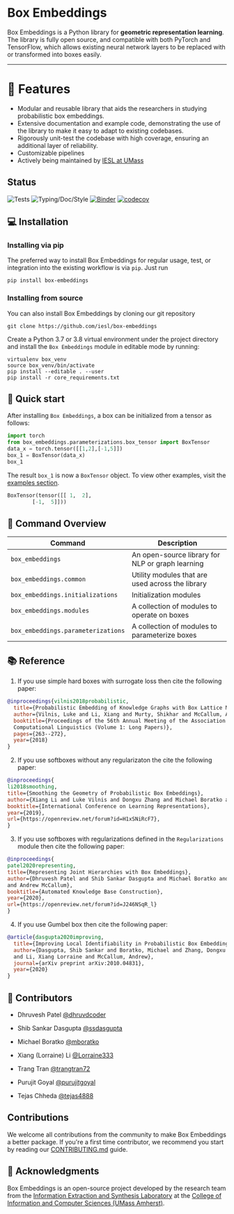 # Box Embeddings

Box Embeddings is a Python library for **geometric representation learning**. The library is fully open source,
and compatible with both PyTorch and TensorFlow, which allows existing neural network layers to be replaced
with or transformed into boxes easily.

<hr/>

# 🌟 Features
- Modular and reusable library that aids the researchers in studying probabilistic box embeddings.
- Extensive documentation and example code, demonstrating the use of the library to make it easy to
  adapt to existing codebases.
- Rigorously unit-test the codebase with high coverage, ensuring an additional layer of reliability.
- Customizable pipelines
- Actively being maintained by [IESL at UMass](http://www.iesl.cs.umass.edu/)

## Status

![Tests](https://github.com/iesl/box-embeddings/workflows/Tests/badge.svg)
![Typing/Doc/Style](https://github.com/iesl/box-embeddings/workflows/Typing/Doc/Style/badge.svg)
[![Binder](https://mybinder.org/badge_logo.svg)](https://mybinder.org/v2/gh/iesl/box-embeddings/dev/main)
[![codecov](https://codecov.io/gh/iesl/box-embeddings/branch/main/graph/badge.svg?token=XPNQI0QXFZ)](https://codecov.io/gh/iesl/box-embeddings)


## 💻 Installation

### Installing via pip

The preferred way to install Box Embeddings for regular usage, test, or integration into the existing workflow
is via `pip`. Just run

`pip install box-embeddings`

### Installing from source

You can also install Box Embeddings by cloning our git repository

```
git clone https://github.com/iesl/box-embeddings
```

Create a Python 3.7 or 3.8 virtual environment under the project directory and install the `Box Embeddings`
module in editable mode by running:

```shell
virtualenv box_venv
source box_venv/bin/activate
pip install --editable . --user
pip install -r core_requirements.txt
```
## 👟 Quick start
After installing `Box Embeddings`, a box can be initialized from a tensor as follows:

```python
import torch
from box_embeddings.parameterizations.box_tensor import BoxTensor
data_x = torch.tensor([[1,2],[-1,5]])
box_1 = BoxTensor(data_x)
box_1
```

The result `box_1` is now a `BoxTensor` object. To view other examples, visit the
[examples section](https://github.com/iesl/box-embeddings/tree/main/usage_doc).

```python
BoxTensor(tensor([[ 1,  2],
        [-1,  5]]))
```


## 📖 Command Overview
| Command | Description |
| --- | --- |
| `box_embeddings` | An open-source library for NLP or graph learning |
| `box_embeddings.common` | Utility modules that are used across the library |
| `box_embeddings.initializations` | Initialization modules |
| `box_embeddings.modules` | A collection of modules to operate on boxes|
| `box_embeddings.parameterizations` | A collection of modules to parameterize boxes|


## 📚 Reference

1. If you use simple hard boxes with surrogate loss then cite the following paper:

```bibtex
@inproceedings{vilnis2018probabilistic,
  title={Probabilistic Embedding of Knowledge Graphs with Box Lattice Measures},
  author={Vilnis, Luke and Li, Xiang and Murty, Shikhar and McCallum, Andrew},
  booktitle={Proceedings of the 56th Annual Meeting of the Association for
  Computational Linguistics (Volume 1: Long Papers)},
  pages={263--272},
  year={2018}
}
```

2. If you use softboxes without any regularizaton the cite the following paper:

```bibtex
@inproceedings{
li2018smoothing,
title={Smoothing the Geometry of Probabilistic Box Embeddings},
author={Xiang Li and Luke Vilnis and Dongxu Zhang and Michael Boratko and Andrew McCallum},
booktitle={International Conference on Learning Representations},
year={2019},
url={https://openreview.net/forum?id=H1xSNiRcF7},
}
```

3. If you use softboxes with regularizations defined in the `Regularizations` module then cite the following paper:

```bibtex
@inproceedings{
patel2020representing,
title={Representing Joint Hierarchies with Box Embeddings},
author={Dhruvesh Patel and Shib Sankar Dasgupta and Michael Boratko and Xiang Li and Luke Vilnis
and Andrew McCallum},
booktitle={Automated Knowledge Base Construction},
year={2020},
url={https://openreview.net/forum?id=J246NSqR_l}
}
```
4. If you use Gumbel box then cite the following paper:

```bibtex
@article{dasgupta2020improving,
  title={Improving Local Identifiability in Probabilistic Box Embeddings},
  author={Dasgupta, Shib Sankar and Boratko, Michael and Zhang, Dongxu and Vilnis, Luke
  and Li, Xiang Lorraine and McCallum, Andrew},
  journal={arXiv preprint arXiv:2010.04831},
  year={2020}
}
```

## 💪 Contributors

* Dhruvesh Patel [@dhruvdcoder](https://github.com/dhruvdcoder)

* Shib Sankar Dasgupta [@ssdasgupta](https://github.com/ssdasgupta)

* Michael Boratko [@mboratko](https://github.com/mboratko)

* Xiang (Lorraine) Li [@Lorraine333](https://github.com/Lorraine333)

* Trang Tran [@trangtran72](https://github.com/trangtran72)

* Purujit Goyal [@purujitgoyal](https://github.com/purujitgoyal)

* Tejas Chheda [@tejas4888](https://github.com/tejas4888)

## Contributions
We welcome all contributions from the community to make Box Embeddings a better package.
If you're a first time contributor, we recommend you start by reading our
[CONTRIBUTING.md](https://github.com/iesl/box-embeddings/blob/main/.github/CONTRIBUTING.md) guide.

## 🤗 Acknowledgments
Box Embeddings is an open-source project developed by the research team from the
[Information Extraction and Synthesis Laboratory](http://www.iesl.cs.umass.edu/) at the
[College of Information and Computer Sciences (UMass Amherst)](https://www.cics.umass.edu/).
